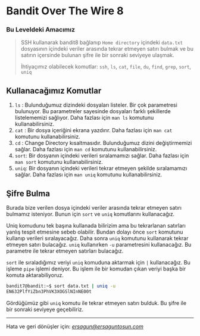 # Bandit Over The Wire **8**

### Bu Leveldeki Amacımız
>SSH kullanarak bandit8 bağlanıp `Home directory` içindeki `data.txt` dosyasının içindeki veriler arasında tekrar etmeyen satırı bulmak ve bu satırın içersinde bulunan şifre ile bir sonraki seviyeye ulaşmak.
>
>İhtiyaçımız olabilecek komutlar: `ssh`, `ls`, `cat`, `file`, `du`, `find`, `grep`, `sort`, `uniq`

## Kullanacağımız Komutlar
1. `ls` : Bulunduğumuz dizindeki dosyaları listeler. Bir çok parametresi bulunuyor. Bu parametreler sayesinde dosyaları farklı şekillerde listelememizi sağlıyor. Daha fazlası için `man ls` komutunu kullanabilirsiniz.
2. `cat` : Bir dosya içeriğini ekrana yazdırır. Daha fazlası için `man cat` komutunu kullanabilirsiniz.
3. `cd` : Change Directory kısaltmasıdır. Bulunduğumuz dizini değiştirmemizi sağlar.  Daha fazlası için `man cd` komutunu kullanabilirsiniz.
4. `sort`: Bir dosyanın içindeki verileri sıralamamızı sağlar. Daha fazlası için `man sort` komutunu kullanabilirsiniz.
5. `uniq`: Bir dosyanın içindeki verileri tekrar etmeyen şekilde sıralamamızı sağlar. Daha fazlası için `man uniq` komutunu kullanabilirsiniz.


## Şifre Bulma
Burada bize verilen dosya içindeki veriler arasında tekrar etmeyen satırı bulmamız isteniyor. Bunun için `sort` ve `uniq` komutlarını kullanacağız.

Uniq komudunu tek başına kullanada bilirizim ama bu tekrarlanan satırları yanlış tespit etmesine sebeb olabilir. Bundan dolayı önce `sort` komutunu kullanıp verileri sıralayacağız. Daha sonra `uniq` komutunu kullanarak tekrar etmeyen satırı bulacağız. `uniq` kullanırken `-u` parametresini kullanacağız. Bu parametre ile tekrar etmeyen satırları bulacağız.

`sort` ile sıraladığımız veriyi `uniq` komuduna aktarmak için `|` kullanacağız. Bu işleme `pipe` işlemi deniyor. Bu işlem ile bir komudan çıkan veriyi başka bir komuta aktarabiliyoruz.

```bash
bandit7@bandit:~$ sort data.txt | uniq -u
EN632PlfYiZbn3PhVK3XOGSlNInNE00t
```
Gördüğümüz gibi `uniq` komutu ile tekrar etmeyen satırı bulduk. Bu şifre ile bir sonraki seviyeye geçebiliriz.
<hr/>

Hata ve geri dönüşler için: *[ersagun@ersaguntosun.com ](mailto:ersagun@ersaguntosun.com)*

